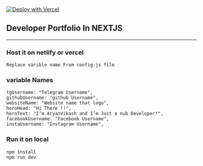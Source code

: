 [![Deploy with Vercel](https://vercel.co/button)](https://vercel.co/new/project?template=https://github.com/aryanvikash/react-dev-portfolio)

## Developer Portfolio In NEXTJS

____
### Host it on netlify or vercel

    Replace varible name From config.js file

### variable Names

    tgUsername: "Telegram Username",
    githubUsername: "github Username",
    websiteName: "Website name that logo",
    heroHead: "Hi There !!",
    heroText: "I’m AryanVikash and I’m Just a nub Developer!",
    facebookUsername: "Facebook Username",
    instaUsername: "Instagram Username",
### Run it on local
    npm install
    npm run dev
